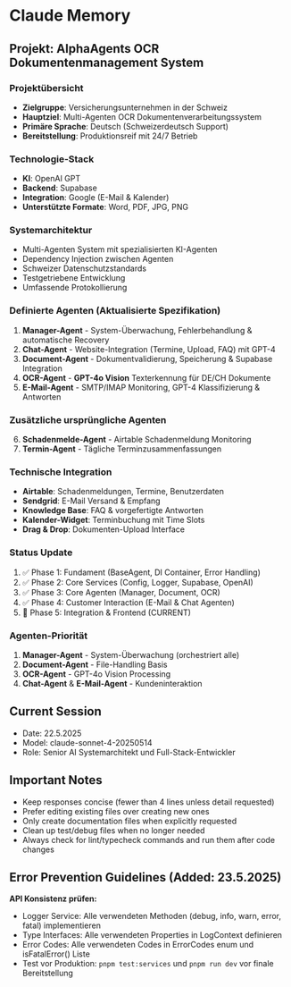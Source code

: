
# Claude Memory

## Projekt: AlphaAgents OCR Dokumentenmanagement System

### Projektübersicht
- **Zielgruppe**: Versicherungsunternehmen in der Schweiz
- **Hauptziel**: Multi-Agenten OCR Dokumentenverarbeitungssystem
- **Primäre Sprache**: Deutsch (Schweizerdeutsch Support)
- **Bereitstellung**: Produktionsreif mit 24/7 Betrieb

### Technologie-Stack
- **KI**: OpenAI GPT
- **Backend**: Supabase
- **Integration**: Google (E-Mail & Kalender)
- **Unterstützte Formate**: Word, PDF, JPG, PNG

### Systemarchitektur
- Multi-Agenten System mit spezialisierten KI-Agenten
- Dependency Injection zwischen Agenten
- Schweizer Datenschutzstandards
- Testgetriebene Entwicklung
- Umfassende Protokollierung

### Definierte Agenten (Aktualisierte Spezifikation)
1. **Manager-Agent** - System-Überwachung, Fehlerbehandlung & automatische Recovery
2. **Chat-Agent** - Website-Integration (Termine, Upload, FAQ) mit GPT-4
3. **Document-Agent** - Dokumentvalidierung, Speicherung & Supabase Integration
4. **OCR-Agent** - **GPT-4o Vision** Texterkennung für DE/CH Dokumente
5. **E-Mail-Agent** - SMTP/IMAP Monitoring, GPT-4 Klassifizierung & Antworten

### Zusätzliche ursprüngliche Agenten
6. **Schadenmelde-Agent** - Airtable Schadenmeldung Monitoring
7. **Termin-Agent** - Tägliche Terminzusammenfassungen

### Technische Integration
- **Airtable**: Schadenmeldungen, Termine, Benutzerdaten
- **Sendgrid**: E-Mail Versand & Empfang
- **Knowledge Base**: FAQ & vorgefertigte Antworten
- **Kalender-Widget**: Terminbuchung mit Time Slots
- **Drag & Drop**: Dokumenten-Upload Interface

### Status Update
1. ✅ Phase 1: Fundament (BaseAgent, DI Container, Error Handling)
2. ✅ Phase 2: Core Services (Config, Logger, Supabase, OpenAI)
3. ✅ Phase 3: Core Agenten (Manager, Document, OCR)
4. ✅ Phase 4: Customer Interaction (E-Mail & Chat Agenten)
5. 🚀 Phase 5: Integration & Frontend (CURRENT)

### Agenten-Priorität
1. **Manager-Agent** - System-Überwachung (orchestriert alle)
2. **Document-Agent** - File-Handling Basis
3. **OCR-Agent** - GPT-4o Vision Processing
4. **Chat-Agent** & **E-Mail-Agent** - Kundeninteraktion

## Current Session
- Date: 22.5.2025
- Model: claude-sonnet-4-20250514
- Role: Senior AI Systemarchitekt und Full-Stack-Entwickler

## Important Notes
- Keep responses concise (fewer than 4 lines unless detail requested)
- Prefer editing existing files over creating new ones
- Only create documentation files when explicitly requested
- Clean up test/debug files when no longer needed
- Always check for lint/typecheck commands and run them after code changes

## Error Prevention Guidelines (Added: 23.5.2025)
**API Konsistenz prüfen:**
- Logger Service: Alle verwendeten Methoden (debug, info, warn, error, fatal) implementieren
- Type Interfaces: Alle verwendeten Properties in LogContext definieren  
- Error Codes: Alle verwendeten Codes in ErrorCodes enum und isFatalError() Liste
- Test vor Produktion: `pnpm test:services` und `pnpm run dev` vor finale Bereitstellung